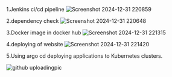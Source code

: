 1.Jenkins ci/cd pipeline
![Screenshot 2024-12-31 220859](https://github.com/user-attachments/assets/21927db8-a5d1-4b52-9d61-cd19010800f7)

2.dependency check
![Screenshot 2024-12-31 220648](https://github.com/user-attachments/assets/6a1e5e88-8e39-4987-80aa-c9993fbc3957)

3.Docker image in docker hub
![Screenshot 2024-12-31 221315](https://github.com/user-attachments/assets/b7fb4a99-361a-4dd8-bc7e-0bd084423456)

4.deploying of website
![Screenshot 2024-12-31 221420](https://github.com/user-attachments/assets/4f70fc4b-a36b-443f-9f71-b1869b41aa06)

5.Using argo cd deploying applications to Kubernetes clusters.

![github uploadingpic](https://github.com/user-attachments/assets/84468e3f-a076-4e4d-971f-4aeb5ff42cdb)
